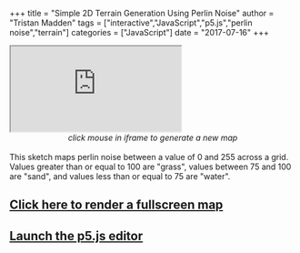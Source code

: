 +++
title = "Simple 2D Terrain Generation Using Perlin Noise"
author = "Tristan Madden"
tags = ["interactive","JavaScript","p5.js","perlin noise","terrain"]
categories = ["JavaScript"]
date = "2017-07-16"
+++

<div class="iframe-wrapper-1-1">
    <iframe src="https://editor.p5js.org/Berkanan/full/LbNSvlqKU"></iframe>
</div>
<center><em>click mouse in iframe to generate a new map</em></center>
<br>
This sketch maps perlin noise between a value of 0 and 255 across a grid. Values greater than or equal to 100 are
"grass", values between 75 and 100 are "sand", and values less than or equal to 75 are "water".
<h2><a href="https://editor.p5js.org/Berkanan/full/LbNSvlqKU" target="_blank">Click here to render a fullscreen map</a>
</h2>
<h2><a href="https://editor.p5js.org/Berkanan/sketches/LbNSvlqKU">Launch the p5.js editor</a></h2>